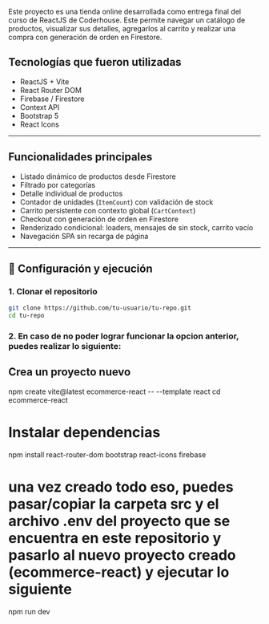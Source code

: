 Este proyecto es una tienda online desarrollada como entrega final del curso de ReactJS de Coderhouse. Este permite navegar un catálogo de productos, visualizar sus detalles, agregarlos al carrito y realizar una compra con generación de orden en Firestore.


## Tecnologías que fueron utilizadas

- ReactJS + Vite
- React Router DOM
- Firebase / Firestore
- Context API
- Bootstrap 5
- React Icons

---

## Funcionalidades principales

- Listado dinámico de productos desde Firestore
- Filtrado por categorías
- Detalle individual de productos
- Contador de unidades (`ItemCount`) con validación de stock
- Carrito persistente con contexto global (`CartContext`)
- Checkout con generación de orden en Firestore
- Renderizado condicional: loaders, mensajes de sin stock, carrito vacío
- Navegación SPA sin recarga de página

---

## 🔧 Configuración y ejecución

### 1. Clonar el repositorio

```bash
git clone https://github.com/tu-usuario/tu-repo.git
cd tu-repo 
```

### 2. En caso de no poder lograr funcionar la opcion anterior, puedes realizar lo siguiente:

## Crea un proyecto nuevo
npm create vite@latest ecommerce-react -- --template react
cd ecommerce-react

# Instalar dependencias
npm install react-router-dom bootstrap react-icons firebase

# una vez creado todo eso, puedes pasar/copiar la carpeta src y el archivo .env del proyecto que se encuentra en este repositorio y pasarlo al nuevo proyecto creado (ecommerce-react) y ejecutar lo siguiente

npm run dev
